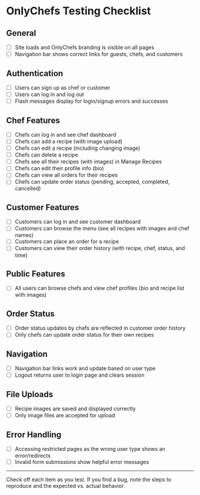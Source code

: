 # OnlyChefs Testing Checklist

## General

- [ ] Site loads and OnlyChefs branding is visible on all pages
- [ ] Navigation bar shows correct links for guests, chefs, and customers

## Authentication

- [ ] Users can sign up as chef or customer
- [ ] Users can log in and log out
- [ ] Flash messages display for login/signup errors and successes

## Chef Features

- [ ] Chefs can log in and see chef dashboard
- [ ] Chefs can add a recipe (with image upload)
- [ ] Chefs can edit a recipe (including changing image)
- [ ] Chefs can delete a recipe
- [ ] Chefs see all their recipes (with images) in Manage Recipes
- [ ] Chefs can edit their profile info (bio)
- [ ] Chefs can view all orders for their recipes
- [ ] Chefs can update order status (pending, accepted, completed, cancelled)

## Customer Features

- [ ] Customers can log in and see customer dashboard
- [ ] Customers can browse the menu (see all recipes with images and chef names)
- [ ] Customers can place an order for a recipe
- [ ] Customers can view their order history (with recipe, chef, status, and time)

## Public Features

- [ ] All users can browse chefs and view chef profiles (bio and recipe list with images)

## Order Status

- [ ] Order status updates by chefs are reflected in customer order history
- [ ] Only chefs can update order status for their own recipes

## Navigation

- [ ] Navigation bar links work and update based on user type
- [ ] Logout returns user to login page and clears session

## File Uploads

- [ ] Recipe images are saved and displayed correctly
- [ ] Only image files are accepted for upload

## Error Handling

- [ ] Accessing restricted pages as the wrong user type shows an error/redirects
- [ ] Invalid form submissions show helpful error messages

---

Check off each item as you test. If you find a bug, note the steps to reproduce and the expected vs. actual behavior.

